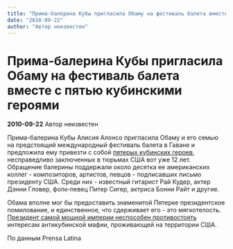 ```yaml
---
title: "Прима-балерина Кубы пригласила Обаму на фестиваль балета вместе с пятью кубинскими героями"
date: "2010-09-22"
author: "Автор неизвестен"
---
```


# Прима-балерина Кубы пригласила Обаму на фестиваль балета вместе с пятью кубинскими героями

**2010-09-22** Автор неизвестен

Прима-балерина Кубы Алисия Алонсо пригласила Обаму и его семью на предстоящий международный фестиваль балета в Гаване и предложила ему привезти с собой [пятерых кубинских героев](/2714.html), несправедливо заключенных в тюрьмах США вот уже 12 лет. Обращение балерины поддержали около десятка ее американских коллег - композиторов, артистов, певцов - подписавших письмо президенту США. Среди них - известный гитарист Рай Кудер, актер Дэнни Гловер, фолк-певец Питер Сигер, актриса Бонни Райт и другие.

Обама вполне мог бы предоставить знаменитой Пятерке президентское помилование, и единственное, что сдерживает его - это мягкотелость. [Президент самой мощной империи неспособен противостоять](https://propaganda-journal.net/2704.html) интересам антикубинской мафии, проживающей на территории США.

По данным Prensa Latina